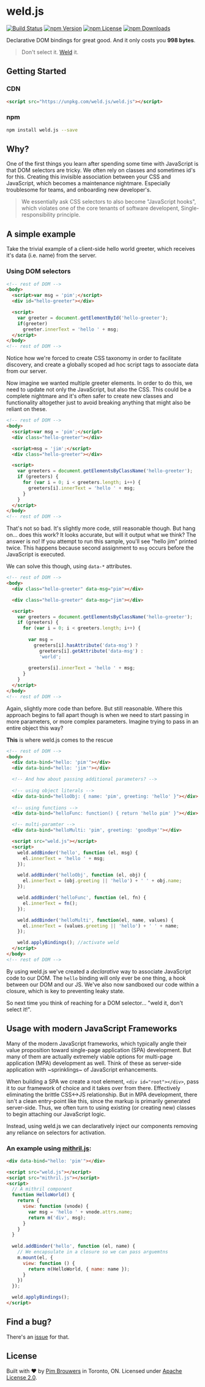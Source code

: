 # weld.js

[![Build Status](https://travis-ci.org/pimbrouwers/weld.js.svg?branch=master)](https://travis-ci.org/pimbrouwers/weld.js)
[![npm Version](https://img.shields.io/npm/v/weld.js.svg)](https://www.npmjs.com/package/weld.js) 
[![npm License](https://img.shields.io/npm/l/weld.js.svg)](https://www.npmjs.com/package/weld.js) 
[![npm Downloads](https://img.shields.io/npm/dm/weld.js.svg)](https://www.npmjs.com/package/weld.js)

Declarative DOM bindings for great good. And it only costs you **998 bytes**.

> Don't select it. [Weld](https://github.com/pimbrouwers/weld.js) it.

## Getting Started

### CDN

```html
<script src="https://unpkg.com/weld.js/weld.js"></script>
```

### npm

```bash
npm install weld.js --save
```

## Why?

One of the first things you learn after spending some time with JavaScript is that DOM selectors are tricky. We often rely on classes and sometimes id's for this. Creating this invisible association between your CSS and JavaScript, which becomes a maintenance nightmare. Especially troublesome for teams, and onboarding new developer's. 

> We essentially ask CSS selectors to also become "JavaScript hooks", which violates one of the core tenants of software developent, Single-responsibility principle.

## A simple example

Take the trivial example of a client-side hello world greeter, which receives it's data (i.e. name) from the server.

### Using DOM selectors 

```html
<!-- rest of DOM -->
<body>
  <script>var msg = 'pim';</script>
  <div id="hello-greeter"></div>

  <script>
    var greeter = document.getElementById('hello-greeter');
    if(greeter)
      greeter.innerText = 'hello ' + msg;
  </script>
</body>
<!-- rest of DOM -->
```

Notice how we're forced to create CSS taxonomy in order to facilitate discovery, and create a globally scoped ad hoc script tags to associate data from our server.

Now imagine we wanted multiple greeter elements. In order to do this, we need to update not only the JavaScript, but also the CSS. This could be a complete nightmare and it's often safer to create new classes and functionality altogether just to avoid breaking anything that might also be reliant on these.

```html
<!-- rest of DOM -->
<body>
  <script>var msg = 'pim';</script>
  <div class="hello-greeter"></div>

  <script>msg = 'jim';</script>
  <div class="hello-greeter"></div>

  <script>
    var greeters = document.getElementsByClassName('hello-greeter');
    if (greeters) {
      for (var i = 0; i < greeters.length; i++) {
        greeters[i].innerText = 'hello ' + msg;
      }
    }
  </script>
</body>
<!-- rest of DOM -->
```

That's not so bad. It's slightly more code, still reasonable though. But hang on... does this work? It looks accurate, but will it output what we think? The answer is no! If you attempt to run this sample, you'll see "hello jim" printed twice. This happens because second assignment to `msg` occurs before the JavaScript is executed.

We can solve this though, using `data-*` attributes.

```html
<!-- rest of DOM -->
<body>
  <div class="hello-greeter" data-msg="pim"></div>

  <div class="hello-greeter" data-msg="jim"></div>

  <script>
    var greeters = document.getElementsByClassName('hello-greeter');
    if (greeters) {
      for (var i = 0; i < greeters.length; i++) {
        
        var msg = 
          greeters[i].hasAttribute('data-msg') ? 
            greeters[i].getAttribute('data-msg') :
            'world';
            
        greeters[i].innerText = 'hello ' + msg;
      }
    }
  </script>
</body>
<!-- rest of DOM -->
```

Again, slightly more code than before. But still reasonable. Where this approach begins to fall apart though is when we need to start passing in more parameters, or more complex parameters. Imagine trying to pass in an entire object this way?

**This** is where weld.js comes to the rescue

```html
<!-- rest of DOM -->
<body>
  <div data-bind="hello: 'pim'"></div>
  <div data-bind="hello: 'jim'"></div>

  <!-- And how about passing additional parameters? -->
  
  <!-- using object literals -->
  <div data-bind="helloObj: { name: 'pim', greeting: 'hello' }"></div>
  
  <!-- using functions --> 
  <div data-bind="helloFunc: function() { return 'hello pim' }"></div>

  <!-- multi-paramter -->
  <div data-bind="helloMulti: 'pim', greeting: 'goodbye'"></div>

  <script src="weld.js"></script>
  <script>
    weld.addBinder('hello', function (el, msg) {
      el.innerText = 'hello ' + msg;
    });

    weld.addBinder('helloObj', function (el, obj) {
      el.innerText = (obj.greeting || 'hello') + ' ' + obj.name;
    });

    weld.addBinder('helloFunc', function (el, fn) {
      el.innerText = fn();
    });

    weld.addBinder('helloMulti', function(el, name, values) {
      el.innerText = (values.greeting || 'hello') + ' ' + name;
    });

    weld.applyBindings(); //activate weld
  </script>
</body>
<!-- rest of DOM -->
```

By using weld.js we've created a _declarative_ way to associate JavaScript code to our DOM. The `hello` binding will only ever be one thing, a hook between our DOM and our JS. We've also now sandboxed our code within a closure, which is key to preventing leaky state. 

So next time you think of reaching for a DOM selector... "weld it, don't select it!".

## Usage with modern JavaScript Frameworks

Many of the modern JavaScript frameworks, which typically angle their value proposition toward single-page application (SPA) development. But many of them are actually extremely viable options for multi-page application (MPA) development as well. Think of these as server-side application with ~sprinklings~ of JavaScript enhancements.

When building a SPA we create a root element, `<div id="root"></div>`, pass it to our framework of choice and it takes over from there. Effectively eliminating the brittle CSS<->JS relationship. But in MPA development, there isn't a clean entry-point like this, since the markup is primarily generated server-side. Thus, we often turn to using existing (or creating new) classes to begin attaching our JavaScript logic. 

Instead, using weld.js we can declaratively inject our components removing any reliance on selectors for activation. 

### An example using [mithril.js](https://mithril.js.org/):

```html
<div data-bind="hello: 'pim'"></div>

<script src="weld.js"></script>
<script src="mithril.js"></script>
<script>
  // A mithril component
  function HelloWorld() {
    return {
      view: function (vnode) {			
        var msg = 'hello ' + vnode.attrs.name;		
        return m('div', msg);
      }
    }
  }
  
  weld.addBinder('hello', function (el, name) {
    // We encapsulate in a closure so we can pass arguemtns
    m.mount(el, {
      view: function () {					
        return m(HelloWorld, { name: name });
      }
    })
  });

  weld.applyBindings();
</script>
```

## Find a bug?

There's an [issue](https://github.com/pimbrouwers/weld.js/issues) for that.

## License

Built with ♥ by [Pim Brouwers](https://github.com/pimbrouwers) in Toronto, ON. Licensed under [Apache License 2.0](https://github.com/pimbrouwers/weld.js/blob/master/LICENSE).
